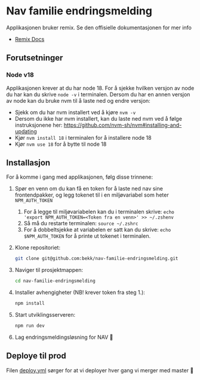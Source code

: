 # Nav familie endringsmelding

Applikasjonen bruker remix. Se den offisielle dokumentasjonen for mer info

- [Remix Docs](https://remix.run/docs)

## Forutsetninger

### Node v18

Applikasjonen krever at du har node 18.
For å sjekke hvilken versjon av node du har kan du skrive `node -v` i terminalen.
Dersom du har en annen versjon av node kan du bruke nvm til å laste ned og endre versjon:

- Sjekk om du har nvm installert ved å kjøre `nvm -v`
- Dersom du ikke har nvm installert, kan du laste ned nvm ved å følge instruksjonene her: https://github.com/nvm-sh/nvm#installing-and-updating
- Kjør `nvm install 18` i terminalen for å installere node 18
- Kjør `nvm use 18` for å bytte til node 18

## Installasjon

For å komme i gang med applikasjonen, følg disse trinnene:

1. Spør en venn om du kan få en token for å laste ned nav sine frontendpakker, og legg tokenet til i en miljøvariabel som heter `NPM_AUTH_TOKEN`

   1. For å legge til miljøvariabelen kan du i terminalen skrive: `echo 'export NPM_AUTH_TOKEN=<Token fra en venn>' >> ~/.zshenv`
   2. Så må du restarte terminalen: `source ~/.zshrc`
   3. For å dobbeltsjekke at variabelen er satt kan du skrive: `echo $NPM_AUTH_TOKEN` for å printe ut tokenet i terminalen.

2. Klone repositoriet:

   ```sh
   git clone git@github.com:bekk/nav-familie-endringsmelding.git
   ```

3. Naviger til prosjektmappen:

   ```sh
   cd nav-familie-endringsmelding
   ```

4. Installer avhengigheter (NB! krever token fra steg 1.):

   ```sh
   npm install
   ```

5. Start utviklingsserveren:

   ```sh
   npm run dev
   ```

6. Lag endringsmeldingsløsning for NAV 🚀

## Deploye til prod

Filen [deploy.yml](.github%2Fworkflows%2Fdeploy.yml) sørger for at vi deployer hver gang vi merger med master 🚀
